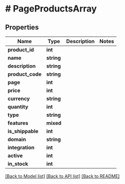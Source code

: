# # PageProductsArray

## Properties

Name | Type | Description | Notes
------------ | ------------- | ------------- | -------------
**product_id** | **int** |  |
**name** | **string** |  |
**description** | **string** |  |
**product_code** | **string** |  |
**page** | **int** |  |
**price** | **int** |  |
**currency** | **string** |  |
**quantity** | **int** |  |
**type** | **string** |  |
**features** | **mixed** |  |
**is_shippable** | **int** |  |
**domain** | **string** |  |
**integration** | **int** |  |
**active** | **int** |  |
**in_stock** | **int** |  |

[[Back to Model list]](../../README.md#models) [[Back to API list]](../../README.md#endpoints) [[Back to README]](../../README.md)
